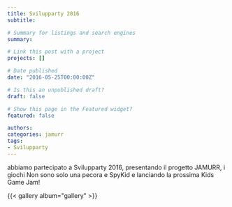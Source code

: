 ```yaml
---
title: Svilupparty 2016
subtitle: 

# Summary for listings and search engines
summary: 

# Link this post with a project
projects: []

# Date published
date: "2016-05-25T00:00:00Z"

# Is this an unpublished draft?
draft: false

# Show this page in the Featured widget?
featured: false

authors:
categories: jamurr
tags:
- Svilupparty
---
```


abbiamo partecipato a Svilupparty 2016, presentando il progetto JAMURR, i giochi Non sono solo una pecora e SpyKid e lanciando la prossima Kids Game Jam!

{{< gallery album="gallery" >}}
